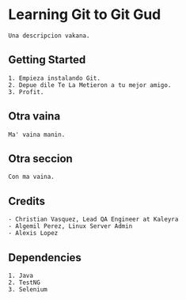 # Learning Git to Git Gud

```
Una descripcion vakana.
```

## Getting Started
```
1. Empieza instalando Git.
2. Depue dile Te La Metieron a tu mejor amigo.
3. Profit.
```

## Otra vaina

```
Ma' vaina manin.
```

## Otra seccion

```
Con ma vaina.
```

## Credits

```
- Christian Vasquez, Lead QA Engineer at Kaleyra
- Algemil Perez, Linux Server Admin
- Alexis Lopez
```

## Dependencies

```
1. Java
2. TestNG
3. Selenium
```
